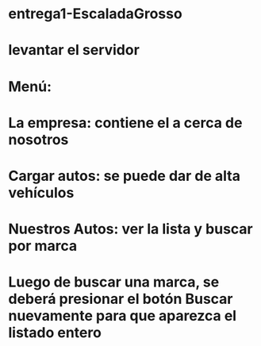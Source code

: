 # entrega1-EscaladaGrosso
# levantar el servidor
# Menú:
# La empresa: contiene el a cerca de nosotros
# Cargar autos: se puede dar de alta vehículos
# Nuestros Autos: ver la lista y buscar por marca
# Luego de buscar una marca, se deberá presionar el botón Buscar nuevamente para que aparezca el listado entero
